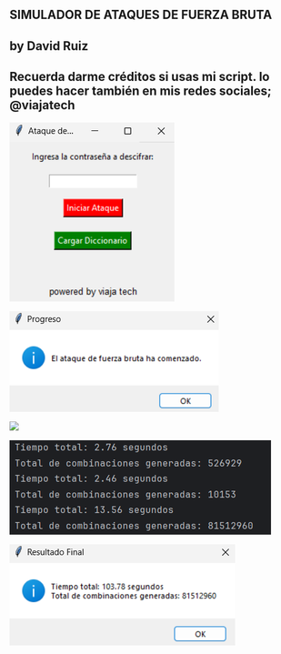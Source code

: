 SIMULADOR DE ATAQUES DE FUERZA BRUTA
--------
by David Ruiz
---------
Recuerda darme créditos si usas mi script. lo puedes hacer también en mis redes sociales; @viajatech
-----------
![](https://github.com/viajatech/SimuladorFuerzaBruta/blob/main/GUI%203.1.png)

![](https://github.com/viajatech/SimuladorFuerzaBruta/blob/main/ataque.png)

![](https://github.com/viajatech/SimuladorFuerzaBruta/blob/main/Contrase%C3%B1aEncontrada.png)

![](https://github.com/viajatech/SimuladorFuerzaBruta/blob/main/TiempoCombinaciones.png)

![](https://github.com/viajatech/SimuladorFuerzaBruta/blob/main/ResultadoFinal.png)
